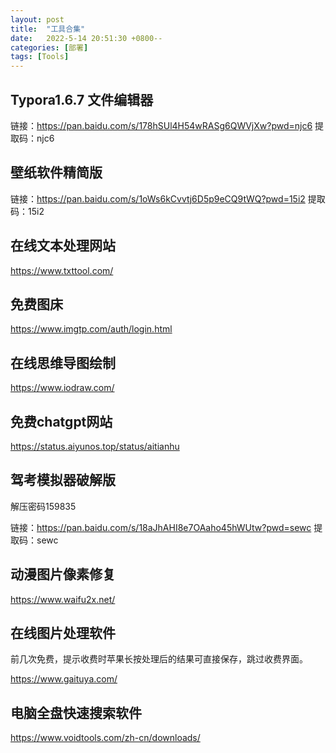```yaml
---
layout: post
title:  "工具合集"
date:   2022-5-14 20:51:30 +0800--
categories: [部署]
tags: [Tools]  
---
```



## Typora1.6.7 文件编辑器
链接：https://pan.baidu.com/s/178hSUl4H54wRASg6QWVjXw?pwd=njc6 
提取码：njc6

## 壁纸软件精简版

链接：https://pan.baidu.com/s/1oWs6kCvvtj6D5p9eCQ9tWQ?pwd=15i2 
提取码：15i2

## 在线文本处理网站

https://www.txttool.com/

## 免费图床

https://www.imgtp.com/auth/login.html

## 在线思维导图绘制

https://www.iodraw.com/

## 免费chatgpt网站

https://status.aiyunos.top/status/aitianhu

## 驾考模拟器破解版

解压密码159835

链接：https://pan.baidu.com/s/18aJhAHI8e7OAaho45hWUtw?pwd=sewc 
提取码：sewc

## 动漫图片像素修复

https://www.waifu2x.net/

## 在线图片处理软件 

前几次免费，提示收费时苹果长按处理后的结果可直接保存，跳过收费界面。

https://www.gaituya.com/

## 电脑全盘快速搜索软件

https://www.voidtools.com/zh-cn/downloads/
